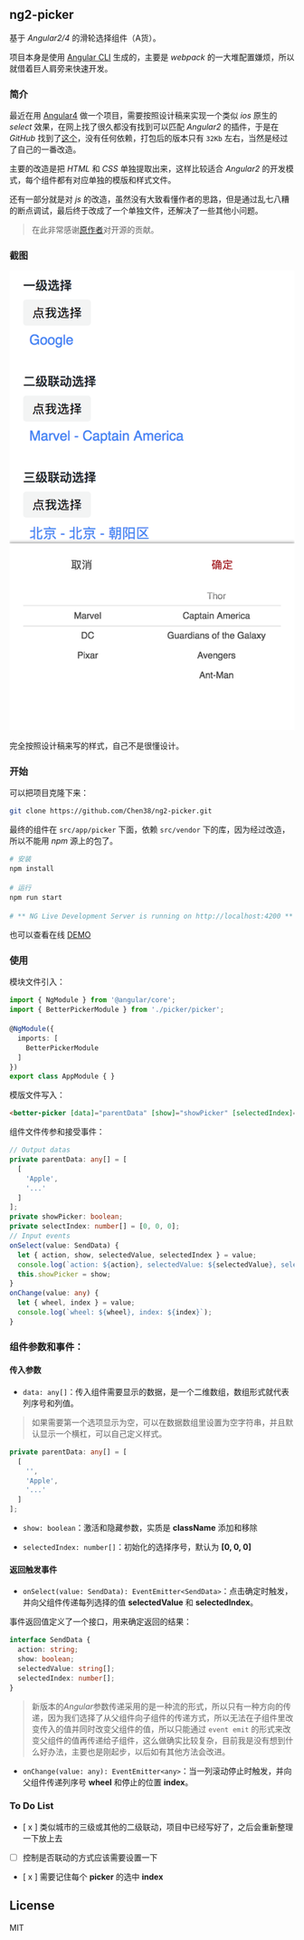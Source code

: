 ## ng2-picker

基于 *Angular2/4* 的滑轮选择组件（A货）。

项目本身是使用 [Angular CLI](https://github.com/angular/angular-cli) 生成的，主要是 *webpack* 的一大堆配置嫌烦，所以就借着巨人肩旁来快速开发。

### 简介

最近在用 [Angular4](https://angular.io/) 做一个项目，需要按照设计稿来实现一个类似 *ios* 原生的 *select* 效果，在网上找了很久都没有找到可以匹配 *Angular2* 的插件，于是在 *GitHub* 找到了[这个](https://github.com/ustbhuangyi/picker)，没有任何依赖，打包后的版本只有 `32Kb` 左右，当然是经过了自己的一番改造。

主要的改造是把 *HTML* 和 *CSS* 单独提取出来，这样比较适合 *Angular2* 的开发模式，每个组件都有对应单独的模版和样式文件。

还有一部分就是对 *js* 的改造，虽然没有大致看懂作者的思路，但是通过乱七八糟的断点调试，最后终于改成了一个单独文件，还解决了一些其他小问题。

> 在此非常感谢[原作者](https://github.com/ustbhuangyi)对开源的贡献。

### 截图

![picker](assets/picker.png)

完全按照设计稿来写的样式，自己不是很懂设计。

### 开始

可以把项目克隆下来：

```bash
git clone https://github.com/Chen38/ng2-picker.git
```

最终的组件在 `src/app/picker` 下面，依赖 `src/vendor` 下的库，因为经过改造，所以不能用 *npm* 源上的包了。

```bash
# 安装
npm install

# 运行
npm run start

# ** NG Live Development Server is running on http://localhost:4200 **
```

也可以查看在线 [DEMO](https://chen38.github.io/ng2-picker/)

### 使用

模块文件引入：

```typescript
import { NgModule } from '@angular/core';
import { BetterPickerModule } from './picker/picker';

@NgModule({
  imports: [
    BetterPickerModule
  ]
})
export class AppModule { }
```

模版文件写入：

```html
<better-picker [data]="parentData" [show]="showPicker" [selectedIndex]="selectIndex" (onSelect)="onSelect($event)" (onChange)="onChange($event)"></better-picker>
```

组件文件传参和接受事件：

```typescript
// Output datas
private parentData: any[] = [
  [
    'Apple',
    '...'
  ]
];
private showPicker: boolean;
private selectIndex: number[] = [0, 0, 0];
// Input events
onSelect(value: SendData) {
  let { action, show, selectedValue, selectedIndex } = value;
  console.log(`action: ${action}, selectedValue: ${selectedValue}, selectedIndex: ${selectedIndex}`);
  this.showPicker = show;
}
onChange(value: any) {
  let { wheel, index } = value;
  console.log(`wheel: ${wheel}, index: ${index}`);
}
```

### 组件参数和事件：

#### 传入参数

- `data: any[]`：传入组件需要显示的数据，是一个二维数组，数组形式就代表列序号和列值。

> 如果需要第一个选项显示为空，可以在数据数组里设置为空字符串，并且默认显示一个横杠，可以自己定义样式。

```typescript
private parentData: any[] = [
  [
    '',
    'Apple',
    '...'
  ]
];
```

- `show: boolean`：激活和隐藏参数，实质是 **className** 添加和移除

- `selectedIndex: number[]`：初始化的选择序号，默认为 **[0, 0, 0]**

#### 返回触发事件

- `onSelect(value: SendData): EventEmitter<SendData>`：点击确定时触发，并向父组件传递每列选择的值 **selectedValue** 和 **selectedIndex**。

事件返回值定义了一个接口，用来确定返回的结果：

```typescript
interface SendData {
  action: string;
  show: boolean;
  selectedValue: string[];
  selectedIndex: number[];
}
```

> 新版本的*Angular*参数传递采用的是一种流的形式，所以只有一种方向的传递，因为我们选择了从父组件向子组件的传递方式，所以无法在子组件里改变传入的值并同时改变父组件的值，所以只能通过 `event emit` 的形式来改变父组件的值再传递给子组件，这么做确实比较复杂，目前我是没有想到什么好办法，主要也是刚起步，以后如有其他方法会改进。

- `onChange(value: any): EventEmitter<any>`：当一列滚动停止时触发，并向父组件传递列序号 **wheel** 和停止的位置 **index**。

### To Do List

- [ x ] 类似城市的三级或其他的二级联动，项目中已经写好了，之后会重新整理一下放上去
- [ ] 控制是否联动的方式应该需要设置一下
- [ x ] 需要记住每个 **picker** 的选中 **index**

## License

MIT
